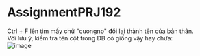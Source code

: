 # AssignmentPRJ192
Ctrl + F lên tìm mấy chữ "cuongnp" đổi lại thành tên của bản thân. <br>
Với lưu ý, kiểm tra tên cột trong DB có giống vậy hay chưa:<br>
![image](https://github.com/user-attachments/assets/fb64dfc6-407e-4c7c-808f-2a5bea5e4085)

